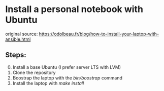 # Install a personal notebook with Ubuntu

original source: https://odolbeau.fr/blog/how-to-install-your-laptop-with-ansible.html


## Steps:
0. Install a base Ubuntu (I prefer server LTS with LVM)
1. Clone the repository
2. Boostrap the laptop with the _bin/boostrap_ command
3. Install the laptop with _make install_
